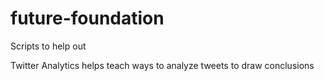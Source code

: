 # future-foundation
Scripts to help out

Twitter Analytics helps teach ways to analyze tweets to draw conclusions

